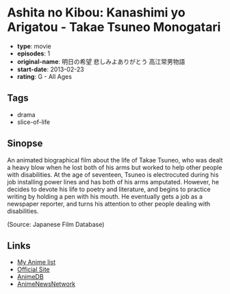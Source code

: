 # Ashita no Kibou: Kanashimi yo Arigatou - Takae Tsuneo Monogatari

-   **type**: movie
-   **episodes**: 1
-   **original-name**: 明日の希望 悲しみよありがとう 高江常男物語
-   **start-date**: 2013-02-23
-   **rating**: G - All Ages

## Tags

-   drama
-   slice-of-life

## Sinopse

An animated biographical film about the life of Takae Tsuneo, who was dealt a heavy blow when he lost both of his arms but worked to help other people with disabilities.
At the age of seventeen, Tsuneo is electrocuted during his job installing power lines and has both of his arms amputated. However, he decides to devote his life to poetry and literature, and begins to practice writing by holding a pen with his mouth. He eventually gets a job as a newspaper reporter, and turns his attention to other people dealing with disabilities.

(Source: Japanese Film Database)

## Links

-   [My Anime list](https://myanimelist.net/anime/23031/Ashita_no_Kibou__Kanashimi_yo_Arigatou_-_Takae_Tsuneo_Monogatari)
-   [Official Site](http://www.gendaipro.com/kibou/)
-   [AnimeDB](http://anidb.info/perl-bin/animedb.pl?show=anime&aid=9567)
-   [AnimeNewsNetwork](http://www.animenewsnetwork.com/encyclopedia/anime.php?id=15165)
